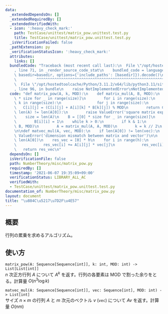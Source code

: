 ```yaml
---
data:
  _extendedDependsOn: []
  _extendedRequiredBy: []
  _extendedVerifiedWith:
  - icon: ':heavy_check_mark:'
    path: TestCase/unittest/matrix_pow.unittest.test.py
    title: TestCase/unittest/matrix_pow.unittest.test.py
  _isVerificationFailed: false
  _pathExtension: py
  _verificationStatusIcon: ':heavy_check_mark:'
  attributes:
    links: []
  bundledCode: "Traceback (most recent call last):\n  File \"/opt/hostedtoolcache/Python/3.11.2/x64/lib/python3.11/site-packages/onlinejudge_verify/documentation/build.py\"\
    , line 71, in _render_source_code_stat\n    bundled_code = language.bundle(stat.path,\
    \ basedir=basedir, options={'include_paths': [basedir]}).decode()\n          \
    \         ^^^^^^^^^^^^^^^^^^^^^^^^^^^^^^^^^^^^^^^^^^^^^^^^^^^^^^^^^^^^^^^^^^^^^^^^^^^^^^^^^\n\
    \  File \"/opt/hostedtoolcache/Python/3.11.2/x64/lib/python3.11/site-packages/onlinejudge_verify/languages/python.py\"\
    , line 96, in bundle\n    raise NotImplementedError\nNotImplementedError\n"
  code: "def matrix_pow(A, k, MOD):\n    def matrix_mul(A, B, MOD):\n        C = [[0]\
    \ * size for _ in range(size)]\n        for i in range(size):\n            for\
    \ k in range(size):\n                for j in range(size):\n                 \
    \   C[i][j] = (C[i][j] + A[i][k] * B[k][j]) % MOD\n        return C\n\n    if\
    \ len(A) != len(A[0]):\n        raise ValueError('square matrix expected')\n\n\
    \    size = len(A)\n    B = [[0] * size for _ in range(size)]\n    for i in range(size):\n\
    \        B[i][i] = 1\n    while k > 0:\n        if k & 1:\n            B = matrix_mul(A,\
    \ B, MOD)\n        A = matrix_mul(A, A, MOD)\n        k = k // 2\n    return B\n\
    \n\ndef matvec_mul(A, vec, MOD):\n    if len(A[0]) != len(vec):\n        raise\
    \ ValueError('dimension mismatch between matrix and vector')\n\n    h, w = len(A),\
    \ len(A[0])\n    res_vec = [0] * h\n    for i in range(h):\n        for j in range(w):\n\
    \            res_vec[i] += A[i][j] * vec[j]\n            res_vec[i] %= MOD\n \
    \   return res_vec\n"
  dependsOn: []
  isVerificationFile: false
  path: NumberTheory/misc/matrix_pow.py
  requiredBy: []
  timestamp: '2021-06-07 19:35:09+09:00'
  verificationStatus: LIBRARY_ALL_AC
  verifiedWith:
  - TestCase/unittest/matrix_pow.unittest.test.py
documentation_of: NumberTheory/misc/matrix_pow.py
layout: document
title: "\u884C\u5217\u7D2F\u4E57"
---
```


## 概要
行列の累乗を求めるアルゴリズム。

## 使い方
`matrix_pow(A: Sequence[Sequence[int]], k: int, MOD: int) -> List[List[int]]`  
$n$ 次正方行列 $A$ について $A^k$ を返す。行列の各要素は $\mathrm{MOD}$ で割った余りをとる。計算量 $O(n^3 \log k)$

`matvec_mul(A: Sequence[Sequence[int]], vec: Sequence[int], MOD: int) -> List[int]`  
サイズ $n \times m$ の行列 $A$ と $m$ 次元のベクトル $v$ (`vec`) について $Av$ を返す。計算量 $O(nm)$
